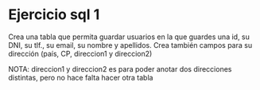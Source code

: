 # Ejercicio sql 1

Crea una tabla que permita guardar usuarios en la que guardes una id, su DNI, su tlf., su email, su nombre y apellidos. Crea también campos para su dirección (país, CP, direccion1 y direccion2)

NOTA: direccion1 y direccion2 es para poder anotar dos direcciones distintas, pero no hace falta hacer otra tabla
